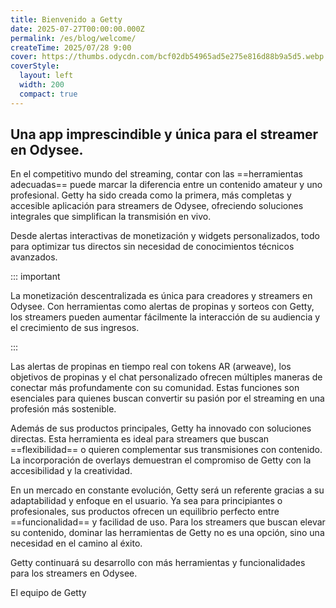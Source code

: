 ```yaml
---
title: Bienvenido a Getty
date: 2025-07-27T00:00:00.000Z
permalink: /es/blog/welcome/
createTime: 2025/07/28 9:00
cover: https://thumbs.odycdn.com/bcf02db54965ad5e275e816d88b9a5d5.webp
coverStyle:
  layout: left
  width: 200
  compact: true
---
```


## Una app imprescindible y única para el streamer en Odysee.

En el competitivo mundo del streaming, contar con las ==herramientas adecuadas== puede marcar la diferencia entre un contenido amateur y uno profesional. Getty ha sido creada como la primera, más completas y accesible aplicación para streamers de Odysee, ofreciendo soluciones integrales que simplifican la transmisión en vivo.

Desde alertas interactivas de monetización y widgets personalizados, todo para optimizar tus directos sin necesidad de conocimientos técnicos avanzados.

::: important

La monetización descentralizada es única para creadores y streamers en Odysee. Con herramientas como alertas de propinas y sorteos con Getty, los streamers pueden aumentar fácilmente la interacción de su audiencia y el crecimiento de sus ingresos.

:::

Las alertas de propinas en tiempo real con tokens AR (arweave), los objetivos de propinas y el chat personalizado ofrecen múltiples maneras de conectar más profundamente con su comunidad. Estas funciones son esenciales para quienes buscan convertir su pasión por el streaming en una profesión más sostenible.

Además de sus productos principales, Getty ha innovado con soluciones directas. Esta herramienta es ideal para streamers que buscan ==flexibilidad== o quieren complementar sus transmisiones con contenido. La incorporación de overlays demuestran el compromiso de Getty con la accesibilidad y la creatividad.

En un mercado en constante evolución, Getty será un referente gracias a su adaptabilidad y enfoque en el usuario. Ya sea para principiantes o profesionales, sus productos ofrecen un equilibrio perfecto entre ==funcionalidad== y facilidad de uso. Para los streamers que buscan elevar su contenido, dominar las herramientas de Getty no es una opción, sino una necesidad en el camino al éxito.

Getty continuará su desarrollo con más herramientas y funcionalidades para los streamers en Odysee.

El equipo de Getty
